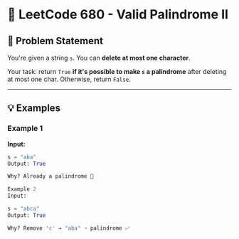 # 🧪 LeetCode 680 - Valid Palindrome II

## 📝 Problem Statement

You're given a string `s`. You can **delete at most one character**.

Your task: return `True` **if it's possible to make `s` a palindrome** after deleting at most one char. Otherwise, return `False`.

---

## 💡 Examples

### Example 1
**Input:**
```python
s = "aba"
Output: True

Why? Already a palindrome 🔁

Example 2
Input:

s = "abca"
Output: True

Why? Remove 'c' → "aba" ➝ palindrome ✅

